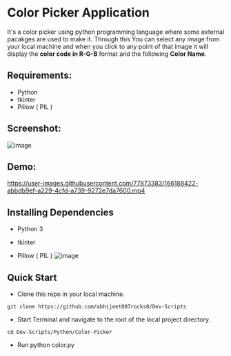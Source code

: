 # Color Picker Application 

It's a color picker using python programming language where some external pacakges are used to make it. Through this You can select any image from your local machine and when you click to any point of that image it will display the **color code in R-G-B** format and the following **Color Name**.

## Requirements:

- Python
- tkinter
- Pillow ( PIL )

## Screenshot:
![image](https://user-images.githubusercontent.com/77873383/166188500-41042f4b-0f35-4996-b8f2-f4deb11d3c38.png)



## Demo:



https://user-images.githubusercontent.com/77873383/166188422-abbdb9ef-a229-4cfd-a739-9272e7da7600.mp4


## Installing Dependencies
- Python 3 
- tkinter


- Pillow ( PIL )
![image](https://user-images.githubusercontent.com/77873383/166188696-d97e310c-897f-452d-9a3e-9a95228858a9.png)


## Quick Start
- Clone this repo in your local machine.

``` git clone https://github.com/abhijeet007rocks8/Dev-Scripts ```


- Start Terminal and navigate to the root of the local project directory.

``` cd Dev-Scripts/Python/Color-Picker ```


- Run python color.py


